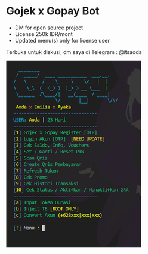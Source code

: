 # Gojek x Gopay Bot

- DM for open source project
- License 250k IDR/mont
- Updated menu(s) only for license user

Terbuka untuk diskusi, dm saya di
Telegram : @itsaoda


![alt text](https://github.com/FebyZamsee/gopay-bot/blob/main/gopay.png?raw=true)
